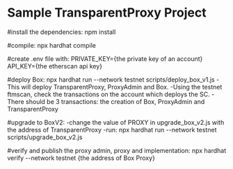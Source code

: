 # Sample TransparentProxy Project

#install the dependencies: npm install

#compile: npx hardhat compile

#create .env file with:
PRIVATE_KEY={the private key of an account}
API_KEY={the etherscan api key}

#deploy Box: npx hardhat run --network testnet scripts/deploy_box_v1.js
-This will deploy TransparentProxy, ProxyAdmin and Box.
-Using the testnet ftmscan, check the transactions on the account which deploys the SC.
-There should be 3 transactions: the creation of Box, ProxyAdmin and TransparentProxy


#upgrade to BoxV2:
-change the value of PROXY in upgrade_box_v2.js with the address of TransparentProxy
-run: npx hardhat run --network testnet scripts/upgrade_box_v2.js

#verify and publish the proxy admin, proxy and implementation: npx hardhat verify --network testnet {the address of Box Proxy}




